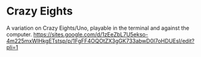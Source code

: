 # Crazy Eights

A variation on Crazy Eights/Uno, playable in the terminal and against the computer.
https://sites.google.com/d/1zEeZbL7U5ekso-4m225mxWlHkgETstsp/p/1FgFF4OQOtZX3gGK733abwD0I7oHDUEsI/edit?pli=1
